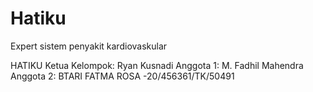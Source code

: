 # Hatiku
Expert sistem penyakit kardiovaskular

HATIKU
Ketua Kelompok: Ryan Kusnadi
Anggota 1: M. Fadhil Mahendra
Anggota 2: BTARI FATMA ROSA -20/456361/TK/50491
